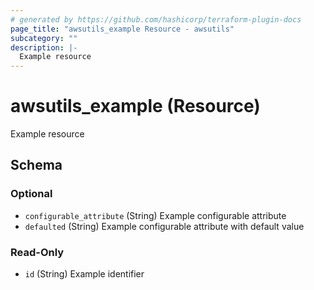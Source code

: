 ```yaml
---
# generated by https://github.com/hashicorp/terraform-plugin-docs
page_title: "awsutils_example Resource - awsutils"
subcategory: ""
description: |-
  Example resource
---
```


# awsutils_example (Resource)

Example resource



<!-- schema generated by tfplugindocs -->
## Schema

### Optional

- `configurable_attribute` (String) Example configurable attribute
- `defaulted` (String) Example configurable attribute with default value

### Read-Only

- `id` (String) Example identifier

